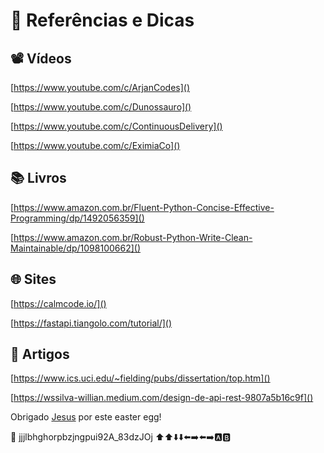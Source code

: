 # 📑 Referências e Dicas

## 📽️ Vídeos

[https://www.youtube.com/c/ArjanCodes]()

[https://www.youtube.com/c/Dunossauro]()

[https://www.youtube.com/c/ContinuousDelivery]()

[https://www.youtube.com/c/EximiaCo]()

## 📚 Livros

[https://www.amazon.com.br/Fluent-Python-Concise-Effective-Programming/dp/1492056359]()

[https://www.amazon.com.br/Robust-Python-Write-Clean-Maintainable/dp/1098100662]()


## 🌐 Sites

[https://calmcode.io/]()

[https://fastapi.tiangolo.com/tutorial/]()

## 📝 Artigos

[https://www.ics.uci.edu/~fielding/pubs/dissertation/top.htm]()

[https://wssilva-willian.medium.com/design-de-api-rest-9807a5b16c9f]()


Obrigado [Jesus](https://github.com/jesus-luizalabs) por este easter egg!

🥚 jjjlbhghorpbzjngpui92A_83dzJOj  ⬆️⬆️⬇️⬇️⬅️➡️⬅️➡️🅰️🅱️
